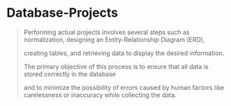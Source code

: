 # Database-Projects

> Performing actual projects involves several steps such as normalization, designing an Entity-Relationship Diagram (ERD),
>
> creating tables, and retrieving data to display the desired information.
>
> The primary objective of this process is to ensure that all data is stored correctly in the database
>
> and to minimize the possibility of errors caused by human factors like carelessness or inaccuracy while collecting the data.
